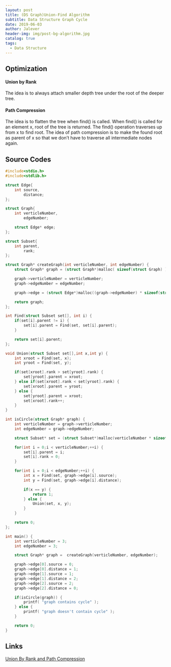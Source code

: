 ```yaml
---
layout: post
title: (DS Graph)Union-Find Algorithm
subtitle: Data Structure Graph Cycle
date: 2019-06-03
author: Jalever
header-img: img/post-bg-algorithm.jpg
catalog: true
tags:
  - Data Structure
---
```


## Optimization
#### Union by Rank  
The idea is to always attach smaller depth tree under the root of the deeper tree.

#### Path Compression
The idea is to flatten the tree when find() is called. When find() is called for an element x, root of the tree is returned. The find() operation traverses up from x to find root. The idea of path compression is to make the found root as parent of x so that we don’t have to traverse all intermediate nodes again.

## Source Codes
```c
#include<stdio.h>
#include<stdlib.h>

struct Edge{
    int source,
        distance;
};

struct Graph{
    int verticleNumber,
        edgeNumber;

    struct Edge* edge;
};

struct Subset{
    int parent,
        rank;
};

struct Graph* createGraph(int verticleNumber, int edgeNumber) {
    struct Graph* graph = (struct Graph*)malloc( sizeof(struct Graph) );

    graph->verticleNumber = verticleNumber;
    graph->edgeNumber = edgeNumber;

    graph->edge = (struct Edge*)malloc((graph->edgeNumber) * sizeof(struct Edge));

    return graph;
};

int Find(struct Subset set[], int i) {
    if(set[i].parent != i) {
        set[i].parent = Find(set, set[i].parent);
    }

    return set[i].parent;
};

void Union(struct Subset set[],int x,int y) {
    int xroot = Find(set, x);
    int yroot = Find(set, y);

    if(set[xroot].rank > set[yroot].rank) {
        set[yroot].parent = xroot;
    } else if(set[xroot].rank < set[yroot].rank) {
        set[xroot].parent = yroot;
    } else {
        set[yroot].parent = xroot;
        set[xroot].rank++;
    }
}

int isCircle(struct Graph* graph) {
    int verticleNumber = graph->verticleNumber;
    int edgeNumber = graph->edgeNumber;

    struct Subset* set = (struct Subset*)malloc(verticleNumber * sizeof(struct Subset));

    for(int i = 0;i < verticleNumber;++i) {
        set[i].parent = i;
        set[i].rank = 0;
    }

    for(int i = 0;i < edgeNumber;++i) {
        int x = Find(set, graph->edge[i].source);
        int y = Find(set, graph->edge[i].distance);

        if(x == y) {
            return 1;
        } else {
            Union(set, x, y);
        }
    }

    return 0;
};

int main() {
    int verticleNumber = 3;
    int edgeNumber = 3;

    struct Graph* graph =  createGraph(verticleNumber, edgeNumber);

    graph->edge[0].source = 0;
    graph->edge[0].distance = 1;
    graph->edge[1].source = 1;
    graph->edge[1].distance = 2;
    graph->edge[2].source = 2;
    graph->edge[2].distance = 0;

    if(isCircle(graph)) {
		printf( "graph contains cycle" );
    } else {
		printf( "graph doesn't contain cycle" );
    }

    return 0;
}
```

## Links
[Union By Rank and Path Compression](#https://www.geeksforgeeks.org/union-find-algorithm-set-2-union-by-rank/)
